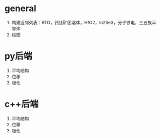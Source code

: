

# general

1. 构建近邻列表：BTO，钙钛矿固溶体，HfO2，In2Se3，分子铁电，三五族半导体
2. 绘图

# py后端

1. 平均结构
2. 位移
3. 极化

# c++后端

1. 平均结构
2. 位移
3. 极化
